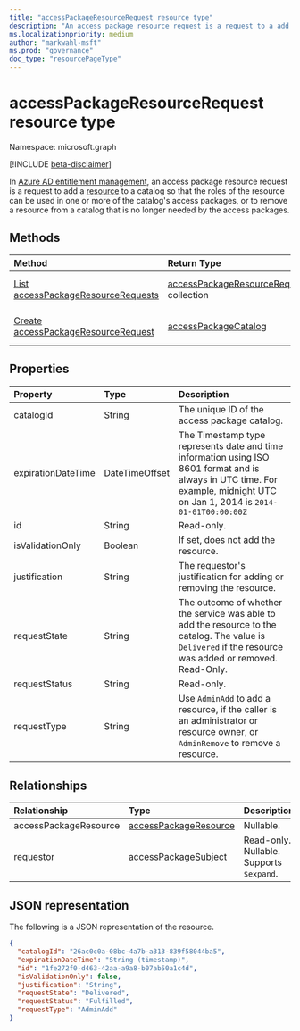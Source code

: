 ```yaml
---
title: "accessPackageResourceRequest resource type"
description: "An access package resource request is a request to a add a resource to a catalog so that the roles of the resource can be used in one or more of the catalog's access packages."
ms.localizationpriority: medium
author: "markwahl-msft"
ms.prod: "governance"
doc_type: "resourcePageType"
---
```


# accessPackageResourceRequest resource type

Namespace: microsoft.graph

[!INCLUDE [beta-disclaimer](../../includes/beta-disclaimer.md)]

In [Azure AD entitlement management](entitlementmanagement-overview.md), an access package resource request is a request to add a [resource](accesspackageresource.md) to a catalog so that the roles of the resource can be used in one or more of the catalog's access packages, or to remove a resource from a catalog that is no longer needed by the access packages.

## Methods

| Method       | Return Type | Description |
|:-------------|:------------|:------------|
| [List accessPackageResourceRequests](../api/entitlementmanagement-list-accesspackageresourcerequests.md) | [accessPackageResourceRequest](accesspackageresourcerequest.md) collection | Retrieve a list of **accessPackageResourceRequest** objects. |
| [Create accessPackageResourceRequest](../api/entitlementmanagement-post-accesspackageresourcerequests.md) | [accessPackageCatalog](accesspackageresourcerequest.md) | Create a new **accessPackageResourceRequest** object. |

## Properties

| Property     | Type        | Description |
|:-------------|:------------|:------------|
|catalogId|String|The unique ID of the access package catalog.|
|expirationDateTime|DateTimeOffset|The Timestamp type represents date and time information using ISO 8601 format and is always in UTC time. For example, midnight UTC on Jan 1, 2014 is `2014-01-01T00:00:00Z`|
|id|String| Read-only.|
|isValidationOnly|Boolean|If set, does not add the resource.|
|justification|String|The requestor's justification for adding or removing the resource.|
|requestState|String| The outcome of whether the service was able to add the resource to the catalog.  The value is `Delivered` if the resource was added or removed. Read-Only.|
|requestStatus|String|Read-only.|
|requestType|String|Use `AdminAdd` to add a resource, if the caller is an administrator or resource owner, or `AdminRemove` to remove a resource. |

## Relationships

| Relationship | Type        | Description |
|:-------------|:------------|:------------|
|accessPackageResource|[accessPackageResource](accesspackageresource.md)| Nullable.|
|requestor|[accessPackageSubject](accesspackagesubject.md)| Read-only. Nullable. Supports `$expand`.|

## JSON representation

The following is a JSON representation of the resource.

<!-- {
  "blockType": "resource",
  "optionalProperties": [

  ],
  "@odata.type": "microsoft.graph.accessPackageResourceRequest",
  "keyProperty": "id"
}-->

```json
{
  "catalogId": "26ac0c0a-08bc-4a7b-a313-839f58044ba5",
  "expirationDateTime": "String (timestamp)",
  "id": "1fe272f0-d463-42aa-a9a8-b07ab50a1c4d",
  "isValidationOnly": false,
  "justification": "String",
  "requestState": "Delivered",
  "requestStatus": "Fulfilled",
  "requestType": "AdminAdd"
}
```

<!-- uuid: 16cd6b66-4b1a-43a1-adaf-3a886856ed98
2019-02-04 14:57:30 UTC -->
<!-- {
  "type": "#page.annotation",
  "description": "accessPackageResourceRequest resource",
  "keywords": "",
  "section": "documentation",
  "tocPath": ""
}-->


